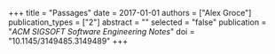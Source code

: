 +++
title = "Passages"
date = 2017-01-01
authors = ["Alex Groce"]
publication_types = ["2"]
abstract = ""
selected = "false"
publication = "*ACM SIGSOFT Software Engineering Notes*"
doi = "10.1145/3149485.3149489"
+++

